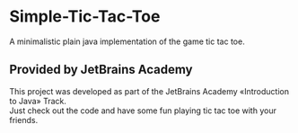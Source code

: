 # Simple-Tic-Tac-Toe

A minimalistic plain java implementation of the game tic tac toe.

## Provided by JetBrains Academy

This project was developed as part of the JetBrains Academy «Introduction to Java» Track.<br>
Just check out the code and have some fun playing tic tac toe with your friends.
